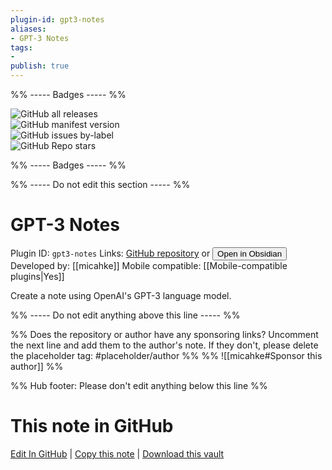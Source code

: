 ```yaml
---
plugin-id: gpt3-notes
aliases:
- GPT-3 Notes
tags: 
- 
publish: true
---
```


%% ----- Badges ----- %%

![GitHub all releases](https://img.shields.io/github/downloads/micahke/obsidian-gpt3-notes/total?color=573E7A&logo=github&style=for-the-badge)   
![GitHub manifest version](https://img.shields.io/github/manifest-json/v/micahke/obsidian-gpt3-notes?color=573E7A&logo=github&style=for-the-badge)   
![GitHub issues by-label](https://img.shields.io/github/issues/micahke/obsidian-gpt3-notes/help%20wanted?color=573E7A&logo=github&style=for-the-badge)   
![GitHub Repo stars](https://img.shields.io/github/stars/micahke/obsidian-gpt3-notes?color=573E7A&logo=github&style=for-the-badge)

%% ----- Badges ----- %%

%% ----- Do not edit this section ----- %%

# GPT-3 Notes

Plugin ID: `gpt3-notes`
Links: [GitHub repository](https://github.com/micahke/obsidian-gpt3-notes) or [<button id=HH>Open in Obsidian</button>](obsidian://show-plugin?id=gpt3-notes)
Developed by: [[micahke]]
Mobile compatible: [[Mobile-compatible plugins|Yes]]

Create a note using OpenAI's GPT-3 language model.

%% ----- Do not edit anything above this line ----- %% 

%% Does the repository or author have any sponsoring links? Uncomment the next line and add them to the author's note. If they don't, please delete the placeholder tag: #placeholder/author %%
%% ![[micahke#Sponsor this author]] %%

%% Hub footer: Please don't edit anything below this line %%

# This note in GitHub

<span class="git-footer">[Edit In GitHub](https://github.dev/obsidian-community/obsidian-hub/blob/main/02%20-%20Community%20Expansions/02.05%20All%20Community%20Expansions/Plugins/gpt3-notes.md "git-hub-edit-note") | [Copy this note](https://raw.githubusercontent.com/obsidian-community/obsidian-hub/main/02%20-%20Community%20Expansions/02.05%20All%20Community%20Expansions/Plugins/gpt3-notes.md "git-hub-copy-note") | [Download this vault](https://github.com/obsidian-community/obsidian-hub/archive/refs/heads/main.zip "git-hub-download-vault") </span>

